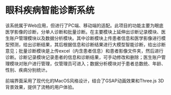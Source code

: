 # 眼科疾病智能诊断系统

该系统属于Web应用，但进行了PC端、移动端的适配。此项目的功能主要为眼底医学影像的诊断，分单人诊断和批量诊断。在主要模块上延伸出诊断记录模块、医生账户管理模块以及数据分析模块。其中诊断模块上传患者信息和医学影像进行模型预测，给出诊断结果，其后根据信息和诊断结果进行大模型智能诊断，给出诊断意见；批量诊断模块是上传excel（内含患者信息）和患者影像文件夹，然后进行诊断。诊断记录模块记录患者的信息和诊断结果，可手动修改和删除；医生账户管理模块对账户进行管理，仅管理员可进入；数据分析模块对于患者总数统、年龄、性别、疾病分别统计。

前端界面采用了现代化的MacOS风格设计，结合了GSAP动画效果和Three.js 3D背景效果，提供了流畅的用户体验。

